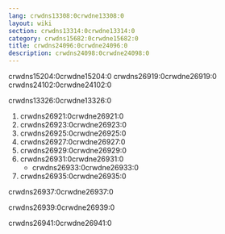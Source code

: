 ```yaml
---
lang: crwdns13308:0crwdne13308:0
layout: wiki
section: crwdns13314:0crwdne13314:0
category: crwdns15682:0crwdne15682:0
title: crwdns24096:0crwdne24096:0
description: crwdns24098:0crwdne24098:0
---
```


crwdns15204:0crwdne15204:0 crwdns26919:0crwdne26919:0 crwdns24102:0crwdne24102:0

crwdns13326:0crwdne13326:0
1. crwdns26921:0crwdne26921:0
1. crwdns26923:0crwdne26923:0
1. crwdns26925:0crwdne26925:0
1. crwdns26927:0crwdne26927:0
1. crwdns26929:0crwdne26929:0
1. crwdns26931:0crwdne26931:0
    - crwdns26933:0crwdne26933:0
1. crwdns26935:0crwdne26935:0

crwdns26937:0crwdne26937:0

crwdns26939:0crwdne26939:0

crwdns26941:0crwdne26941:0
